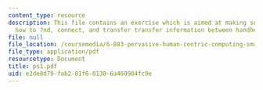 ```yaml
---
content_type: resource
description: This file contains an exercise which is aimed at making sure we know
  how to ?nd, connect, and transfer transfer information between handheld devices.
file: null
file_location: /coursemedia/6-883-pervasive-human-centric-computing-sma-5508-spring-2006/e2de8d79fab281f601306a460904fc9e_ps1.pdf
file_type: application/pdf
resourcetype: Document
title: ps1.pdf
uid: e2de8d79-fab2-81f6-0130-6a460904fc9e
---
```

